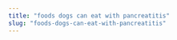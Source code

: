 ```yaml
---
title: "foods dogs can eat with pancreatitis"
slug: "foods-dogs-can-eat-with-pancreatitis"
---
```


